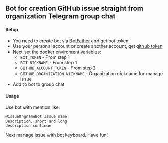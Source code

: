## Bot for creation GitHub issue straight from organization Telegram group chat

#### Setup

* You need to create bot via [BotFather](https://t.me/BotFather) and get bot token
* Use your personal account or create another account, get [github token](https://github.com/settings/tokens)
* Next set the docker enviroment variables:
  * `BOT_TOKEN` - From step 1
  * `BOT_NICKNAME` - From step 1
  * `GITHUB_ACCOUNT_TOKEN` - From step 2
  * `GITHUB_ORGANIZATION_NICKNAME` - Organization nickname for manage issue
* Add to bot to group chat

#### Usage
Use bot with mention like:
```
@issueOrgnameBot Issue name
Description, short and long
description continue
```
Next manage issue with bot keyboard. Have fun!